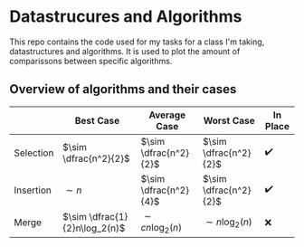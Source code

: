 # Datastrucures and Algorithms
This repo contains the code used for my tasks for a class I'm taking, datastructures and algorithms. It is used to plot the amount of comparissons between specific algorithms.

## Overview of algorithms and their cases
|           | Best Case                     | Average Case          | Worst Case            | In Place           |
| --------- | ----------------------------- | --------------------- | --------------------- | ------------------ |
| Selection | $\sim \dfrac{n^2}{2}$         | $\sim \dfrac{n^2}{2}$ | $\sim \dfrac{n^2}{2}$ | :heavy_check_mark: | 
| Insertion | $\sim n$                      | $\sim \dfrac{n^2}{4}$ | $\sim \dfrac{n^2}{2}$ | :heavy_check_mark: |
| Merge     | $\sim \dfrac{1}{2}n\log_2(n)$ | $\sim cn\log_2(n)$    | $\sim n\log_2(n)$     | :x:                |